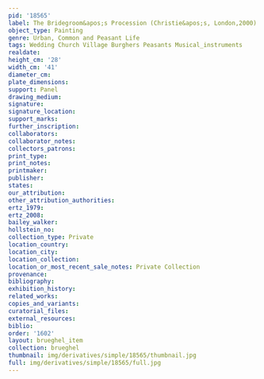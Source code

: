 ```yaml
---
pid: '18565'
label: The Bridegroom&apos;s Procession (Christie&apos;s, London,2000)
object_type: Painting
genre: Urban, Common and Peasant Life
tags: Wedding Church Village Burghers Peasants Musical_instruments
realdate: 
height_cm: '28'
width_cm: '41'
diameter_cm: 
plate_dimensions: 
support: Panel
drawing_medium: 
signature: 
signature_location: 
support_marks: 
further_inscription: 
collaborators: 
collaborator_notes: 
collectors_patrons: 
print_type: 
print_notes: 
printmaker: 
publisher: 
states: 
our_attribution: 
other_attribution_authorities: 
ertz_1979: 
ertz_2008: 
bailey_walker: 
hollstein_no: 
collection_type: Private
location_country: 
location_city: 
location_collection: 
location_or_most_recent_sale_notes: Private Collection
provenance: 
bibliography: 
exhibition_history: 
related_works: 
copies_and_variants: 
curatorial_files: 
external_resources: 
biblio: 
order: '1602'
layout: brueghel_item
collection: brueghel
thumbnail: img/derivatives/simple/18565/thumbnail.jpg
full: img/derivatives/simple/18565/full.jpg
---
```

